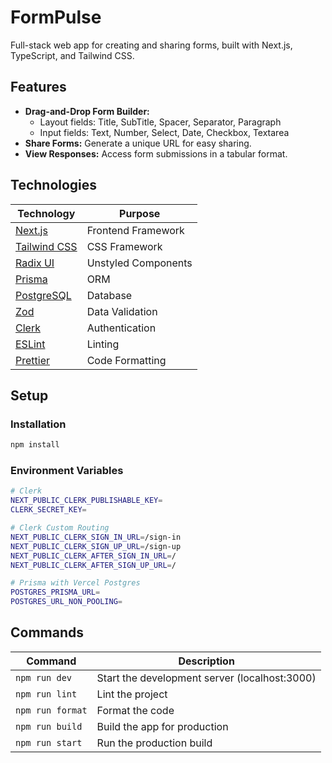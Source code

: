 # FormPulse

Full-stack web app for creating and sharing forms, built with Next.js, TypeScript, and Tailwind CSS.

## Features

- **Drag-and-Drop Form Builder:**
  - Layout fields: Title, SubTitle, Spacer, Separator, Paragraph
  - Input fields: Text, Number, Select, Date, Checkbox, Textarea
- **Share Forms:** Generate a unique URL for easy sharing.
- **View Responses:** Access form submissions in a tabular format.

## Technologies

| Technology                                | Purpose             |
| ----------------------------------------- | ------------------- |
| [Next.js](https://nextjs.org/)            | Frontend Framework  |
| [Tailwind CSS](https://tailwindcss.com/)  | CSS Framework       |
| [Radix UI](https://radix-ui.com/)         | Unstyled Components |
| [Prisma](https://www.prisma.io/)          | ORM                 |
| [PostgreSQL](https://www.postgresql.org/) | Database            |
| [Zod](https://github.com/colinhacks/zod)  | Data Validation     |
| [Clerk](https://clerk.dev/)               | Authentication      |
| [ESLint](https://eslint.org/)             | Linting             |
| [Prettier](https://prettier.io/)          | Code Formatting     |

## Setup

### Installation

```bash
npm install
```

### Environment Variables

```bash
# Clerk
NEXT_PUBLIC_CLERK_PUBLISHABLE_KEY=
CLERK_SECRET_KEY=

# Clerk Custom Routing
NEXT_PUBLIC_CLERK_SIGN_IN_URL=/sign-in
NEXT_PUBLIC_CLERK_SIGN_UP_URL=/sign-up
NEXT_PUBLIC_CLERK_AFTER_SIGN_IN_URL=/
NEXT_PUBLIC_CLERK_AFTER_SIGN_UP_URL=/

# Prisma with Vercel Postgres
POSTGRES_PRISMA_URL=
POSTGRES_URL_NON_POOLING=
```

## Commands

| Command          | Description                                   |
| ---------------- | --------------------------------------------- |
| `npm run dev`    | Start the development server (localhost:3000) |
| `npm run lint`   | Lint the project                              |
| `npm run format` | Format the code                               |
| `npm run build`  | Build the app for production                  |
| `npm run start`  | Run the production build                      |

